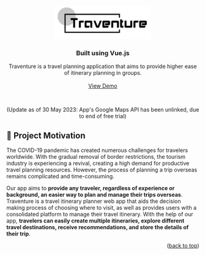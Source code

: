 <a name="readme-top"></a>
<br />
<div align="center">
  <a href="https://github.com/faithtanlh/NUSinsight">
    <img src="src/assets/images/logo-black.png" alt="Logo" width="50%">
  </a>

  <h3 align="center">Built using Vue.js</h3>

  <p align="center">
    Traventure is a travel planning application that aims to provide higher ease of itinerary planning in groups.
    <br /></br />
    <a href="https://bt3103-72223.web.app/">View Demo</a> 
  </p>
</div>

<br />

<div align="center">
  <p style="font-size:14px;">(Update as of 30 May 2023: App's Google Maps API has been unlinked, due to end of free trial)</p>
</div>

## :muscle: Project Motivation

The COVID-19 pandemic has created numerous challenges for travelers worldwide. With the gradual removal of border restrictions, the tourism industry is experiencing a revival, creating a high demand for productive travel planning resources. However, the process of planning a trip overseas remains complicated and time-consuming.

Our app aims to **provide any traveler, regardless of experience or background, an easier way to plan and manage their trips overseas**. Traventure is a travel itinerary planner web app that aids the decision making process of choosing where to visit, as well as provides users with a consolidated platform to manage their travel itinerary. With the help of our app, **travelers can easily create multiple itineraries, explore different travel destinations, receive recommendations, and store the details of their trip**.

<p align="right">(<a href="#readme-top">back to top</a>)</p>



